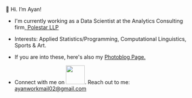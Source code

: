 👋 Hi. I’m Ayan!
 
- I'm currently working as a Data Scientist at the Analytics Consulting firm,<a href='https://www.polestarllp.com/'> Polestar LLP </a>

- Interests: Applied Statistics/Programming, Computational Linguistics, Sports & Art.
- If you are into these, here's also my <a href="https://hillbillyblog.github.io/">Photoblog Page.</a>


- Connect with me on  <a href="https://www.linkedin.com/in/ayan-s-57850a19b/"><img src="https://cdn-icons-png.flaticon.com/512/5968/5968534.png" width="50"></a>. Reach out to me: ayanworkmail02@gmail.com






<!---
ayanatherate/ayanatherate is a ✨ special ✨ repository because its `README.md` (this file) appears on your GitHub profile.
You can click the Preview link to take a look at your changes.
--->

